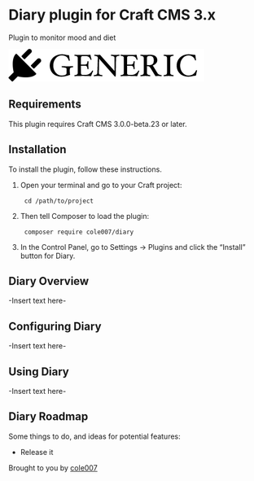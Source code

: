 # Diary plugin for Craft CMS 3.x

Plugin to monitor mood and diet

![Screenshot](resources/img/plugin-logo.png)

## Requirements

This plugin requires Craft CMS 3.0.0-beta.23 or later.

## Installation

To install the plugin, follow these instructions.

1. Open your terminal and go to your Craft project:

        cd /path/to/project

2. Then tell Composer to load the plugin:

        composer require cole007/diary

3. In the Control Panel, go to Settings → Plugins and click the “Install” button for Diary.

## Diary Overview

-Insert text here-

## Configuring Diary

-Insert text here-

## Using Diary

-Insert text here-

## Diary Roadmap

Some things to do, and ideas for potential features:

* Release it

Brought to you by [cole007](http://cole007.net)
